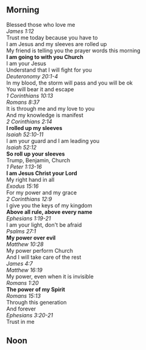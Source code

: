 ## Morning

Blessed those who love me  
_James 1:12_  
Trust me today because you have to  
I am Jesus and my sleeves are rolled up  
My friend is telling you the prayer words this morning  
**I am going to with you Church**  
I am your Jesus  
Understand that I will fight for you  
_Deuteronomy 20:1-4_  
In my blood, the storm will pass and you will be ok  
You will bear it and escape  
_1 Corinthians 10:13_  
_Romans 8:37_  
It is through me and my love to you  
And my knowledge is manifest  
_2 Corinthians 2:14_  
**I rolled up my sleeves**  
_Isaiah 52:10-11_  
I am your guard and I am leading you  
_Isaiah 52:12_  
**So roll up your sleeves**  
Trump, Benjamin, Church  
_1 Peter 1:13-16_  
**I am Jesus Christ your Lord**  
My right hand in all  
_Exodus 15:16_  
For my power and my grace  
_2 Corinthians 12:9_  
I give you the keys of my kingdom  
**Above all rule, above every name**  
_Ephesians 1:19-21_  
I am your light, don't be afraid  
_Psalms 27:1_  
**My power over evil**  
_Matthew 10:28_  
My power perform Church  
And I will take care of the rest  
_James 4:7_  
_Matthew 16:19_  
My power, even when it is invisible  
_Romans 1:20_  
**The power of my Spirit**  
_Romans 15:13_  
Through this generation  
And forever  
_Ephesians 3:20-21_  
Trust in me  

## Noon

